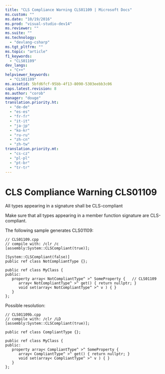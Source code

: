 ```yaml
---
title: "CLS Compliance Warning CLS01109 | Microsoft Docs"
ms.custom: ""
ms.date: "10/19/2016"
ms.prod: "visual-studio-dev14"
ms.reviewer: ""
ms.suite: ""
ms.technology: 
  - "devlang-csharp"
ms.tgt_pltfrm: ""
ms.topic: "article"
f1_keywords: 
  - "CLS01109"
dev_langs: 
  - "C++"
helpviewer_keywords: 
  - "CLS01109"
ms.assetid: 5bfd6fcf-95bb-4f13-8090-5303eebb3c06
caps.latest.revision: 8
ms.author: "corob"
manager: "douge"
translation.priority.ht: 
  - "de-de"
  - "es-es"
  - "fr-fr"
  - "it-it"
  - "ja-jp"
  - "ko-kr"
  - "ru-ru"
  - "zh-cn"
  - "zh-tw"
translation.priority.mt: 
  - "cs-cz"
  - "pl-pl"
  - "pt-br"
  - "tr-tr"
---
```

# CLS Compliance Warning CLS01109
All types appearing in a signature shall be CLS-compliant  
  
 Make sure that all types appearing in a member function signature are CLS-compliant.  
  
 The following sample generates CLS01109:  
  
```  
// CLS01109.cpp  
// compile with: /clr /c  
[assembly:System::CLSCompliant(true)];  
  
[System::CLSCompliant(false)]  
public ref class NotCompliantType {};  
  
public ref class MyClass {  
public:  
   property array< NotCompliantType^ >^ SomeProperty {   // CLS01109  
      array< NotCompliantType^ >^ get() { return nullptr; }  
      void set(array< NotCompliantType^ >^ v ) { }  
   }  
};  
```  
  
 Possible resolution:  
  
```  
// CLS01109b.cpp  
// compile with: /clr /LD  
[assembly:System::CLSCompliant(true)];  
  
public ref class CompliantType {};  
  
public ref class MyClass {  
public:  
   property array< CompliantType^ >^ SomeProperty {  
      array< CompliantType^ >^ get() { return nullptr; }  
      void set(array< CompliantType^ >^ v ) { }  
   }  
};  
```